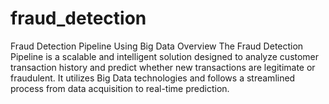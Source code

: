 # fraud_detection
Fraud Detection Pipeline Using Big Data Overview The Fraud Detection Pipeline is a scalable and intelligent solution designed to analyze customer transaction history and predict whether new transactions are legitimate or fraudulent. It utilizes Big Data technologies and follows a streamlined process from data acquisition to real-time prediction.

